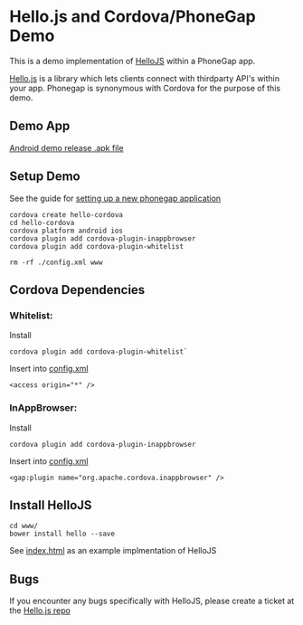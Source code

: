 # Hello.js and Cordova/PhoneGap Demo

This is a demo implementation of [HelloJS](https://github.com/MrSwitch/hello.js/) within a PhoneGap app.

[Hello.js](https://github.com/MrSwitch/hello.js) is a library which lets clients connect with thirdparty API's within your app. Phonegap is synonymous with Cordova for the purpose of this demo.


## Demo App

[Android demo release .apk file](dist/android-release-signed.apk)

 
## Setup Demo

See the guide for [setting up a new phonegap application](http://docs.phonegap.com/en/edge/guide_cli_index.md.html) 

	cordova create hello-cordova
	cd hello-cordova
	cordova platform android ios
	cordova plugin add cordova-plugin-inappbrowser
	cordova plugin add cordova-plugin-whitelist

	rm -rf ./config.xml www


## Cordova Dependencies

### Whitelist:

Install

	cordova plugin add cordova-plugin-whitelist`

Insert into [config.xml](config.xml)

	<access origin="*" />


### InAppBrowser: 

Install

	cordova plugin add cordova-plugin-inappbrowser

Insert into [config.xml](config.xml)

	<gap:plugin name="org.apache.cordova.inappbrowser" />


## Install HelloJS

	cd www/
	bower install hello --save

See [index.html](index.html) as an example implmentation of HelloJS


## Bugs

If you encounter any bugs specifically with HelloJS, please create a ticket at the [Hello.js repo](https://github.com/MrSwitch/hello.js/)
